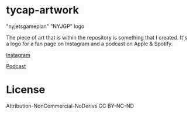 # tycap-artwork

"nyjetsgameplan" "NYJGP" logo

The piece of art that is within the repository is something that I created. It's a logo for a fan page on Instagram and a podcast on Apple & Spotify.

[Instagram](https://www.instagram.com/nyjetsgameplan/)

[Podcast](https://podcasts.apple.com/us/podcast/the-gameplan-a-ny-jets-audio-experience/id1545287073)

# License

Attribution-NonCommercial-NoDerivs
CC BY-NC-ND
